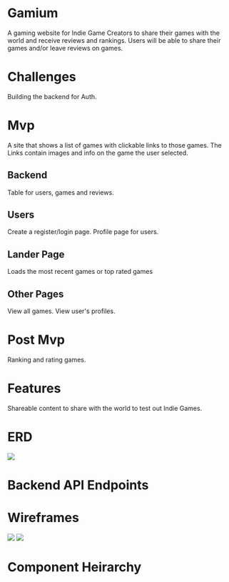 # Gamium

A gaming website for Indie Game Creators to share their games with the world and receive reviews and rankings.
Users will be able to share their games and/or leave reviews on games.

# Challenges

Building the backend for Auth. 

# Mvp
A site that shows a list of games with clickable links to those games. The Links contain images and info on the game the user selected.
## Backend

Table for users, games and reviews.

## Users

Create a register/login page. Profile page for users.

## Lander Page

Loads the most recent games or top rated games

## Other Pages

View all games. View user's profiles.

# Post Mvp

Ranking and rating games.

# Features

Shareable content to share with the world to test out Indie Games.

# ERD

![](https://drive.google.com/file/d/1_SCiKPwkgSIX4S5qQqFYWzt_AA3RwvEp/view?usp=sharing)

# Backend API Endpoints

# Wireframes
![](https://wireframe.cc/bLNcrf)
![](https://wireframe.cc/7T2x7K)
# Component Heirarchy
